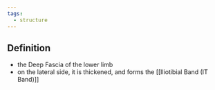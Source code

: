 ```yaml
---
tags:
  - structure
---
```

## Definition
- the Deep Fascia of the lower limb
- on the lateral side, it is thickened, and forms the [[Iliotibial Band (IT Band)]]
